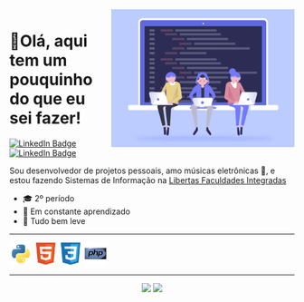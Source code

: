 
<!--
**ceduarlos/ceduarlos** is a ✨ _special_ ✨ repository because its `README.md` (this file) appears on your GitHub profile.

Here are some ideas to get you started:

- 🔭 I’m currently working on ...
- 🌱 I’m currently learning ...
- 👯 I’m looking to collaborate on ...
- 🤔 I’m looking for help with ...
- 💬 Ask me about ...
- 📫 How to reach me: ...
- 😄 Pronouns: ...
- ⚡ Fun fact: ...
### Hi there 👋
-->
<img src="Banner.gif" width="324" align="right"/>

# 💛Olá, aqui tem um pouquinho do que eu sei fazer! 

<a href = "https://www.instagram.com/carloseduneto">
  <img src="https://img.shields.io/badge/Instagram-f5257f?style=for-the-badge&logo=instagram&logoColor=white" alt="LinkedIn Badge"/>
</a>

<a href = "https://linkedin.com/in/carloseduneto">
  <img src="https://img.shields.io/badge/LinkedIn-0073b2?style=for-the-badge&logo=linkedin&logoColor=white" alt="LinkedIn Badge"/>
</a>

Sou desenvolvedor de projetos pessoais, amo músicas eletrônicas 🎵, e estou fazendo Sistemas de Informação na [Libertas Faculdades Integradas](https://libertas.edu.br/)

- 🎓 2º período
- 💜 Em constante aprendizado
- 🍃 Tudo bem leve 

---

<div>
<img src="https://github.com/devicons/devicon/blob/master/icons/python/python-original.svg" title= "Python" width="40" alt="Python"/>
<img src="https://github.com/devicons/devicon/blob/master/icons/html5/html5-original.svg" title= "HTML5" width="40" alt="Python"/>
<img src="https://github.com/devicons/devicon/blob/master/icons/css3/css3-original.svg" title= "CSS3" width="40" alt="Python"/>
<img src="https://github.com/devicons/devicon/blob/master/icons/php/php-original.svg" title= "PHP" width="40" alt="Python"/>
  
</div>

---


<div align = "center">
<img height = "200em" src="https://github-readme-stats.vercel.app/api/top-langs/?username=carloseduneto&show_icons=true&theme=transparent&count_private=true"/>
<img height = "200em" src="https://github-readme-stats.vercel.app/api?username=carloseduneto&show_icons=true&show_icons=true&theme=transparent&count_private=true" />
</div>
  
